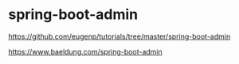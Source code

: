 # spring-boot-admin


https://github.com/eugenp/tutorials/tree/master/spring-boot-admin

https://www.baeldung.com/spring-boot-admin


